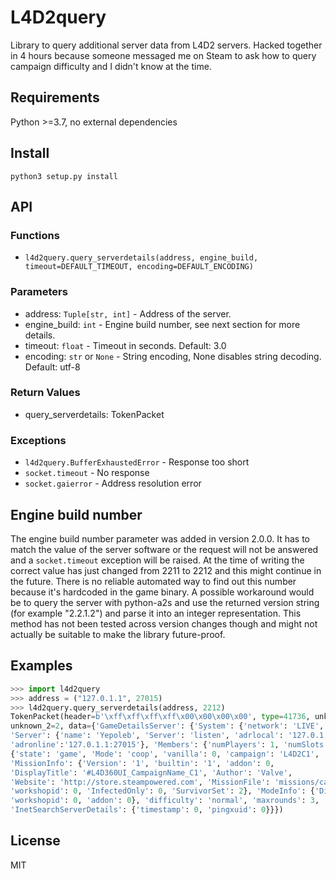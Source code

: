 # L4D2query

Library to query additional server data from L4D2 servers. Hacked together in 4 hours because
someone messaged me on Steam to ask how to query campaign difficulty and I didn't know at the time.

## Requirements

Python >=3.7, no external dependencies

## Install

`python3 setup.py install`

## API

### Functions

* `l4d2query.query_serverdetails(address, engine_build, timeout=DEFAULT_TIMEOUT, encoding=DEFAULT_ENCODING)`

### Parameters

* address: `Tuple[str, int]` - Address of the server.
* engine_build: `int` - Engine build number, see next section for more details.
* timeout: `float` - Timeout in seconds. Default: 3.0
* encoding: `str` or `None` - String encoding, None disables string decoding. Default: utf-8

### Return Values

* query_serverdetails: TokenPacket

### Exceptions

* `l4d2query.BufferExhaustedError` - Response too short
* `socket.timeout` - No response
* `socket.gaierror` - Address resolution error

## Engine build number

The engine build number parameter was added in version 2.0.0. It has to match the value of the
server software or the request will not be answered and a `socket.timeout` exception will be
raised. At the time of writing the correct value has just changed from 2211 to 2212 and this
might continue in the future. There is no reliable automated way to find out this number
because it's hardcoded in the game binary. A possible workaround would be to query the server
with python-a2s and use the returned version string (for example "2.2.1.2") and parse it into
an integer representation. This method has not been tested across version changes though and
might not actually be suitable to make the library future-proof.

## Examples

```py
>>> import l4d2query
>>> address = ("127.0.1.1", 27015)
>>> l4d2query.query_serverdetails(address, 2212)
TokenPacket(header=b'\xff\xff\xff\xff\x00\x00\x00\x00', type=41736, unknown_1=0, payload_size=154,
unknown_2=2, data={'GameDetailsServer': {'System': {'network': 'LIVE', 'access': 'friends'},
'Server': {'name': 'Yepoleb', 'Server': 'listen', 'adrlocal': '127.0.1.1:27015',
'adronline':'127.0.1.1:27015'}, 'Members': {'numPlayers': 1, 'numSlots': 4}, 'game':
{'state': 'game', 'Mode': 'coop', 'vanilla': 0, 'campaign': 'L4D2C1', 'chapter': 1,
'MissionInfo': {'Version': '1', 'builtin': '1', 'addon': 0,
'DisplayTitle': '#L4D360UI_CampaignName_C1', 'Author': 'Valve',
'Website': 'http://store.steampowered.com', 'MissionFile': 'missions/campaign1.txt',
'workshopid': 0, 'InfectedOnly': 0, 'SurvivorSet': 2}, 'ModeInfo': {'DisplayTitle': '',
'workshopid': 0, 'addon': 0}, 'difficulty': 'normal', 'maxrounds': 3, 'dlcrequired': 0},
'InetSearchServerDetails': {'timestamp': 0, 'pingxuid': 0}}})
```

## License

MIT
